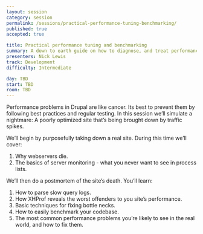```yaml
---
layout: session
category: session
permalink: /sessions/practical-performance-tuning-benchmarking/
published: true
accepted: true

title: Practical performance tuning and benchmarking
summary: A down to earth guide on how to diagnose, and treat performance problems in Drupal.
presenters: Nick Lewis
track: Development
difficulty: Intermediate

day: TBD
start: TBD
room: TBD
---
```


Performance problems in Drupal are like cancer. Its best to prevent them by following best practices and regular testing. In this session we’ll simulate a nightmare: A poorly optimized site that’s being brought down by traffic spikes.

We’ll begin by purposefully taking down a real site. During this time we’ll cover:
1. Why webservers die.
2. The basics of server monitoring - what you never want to see in process lists.

We’ll then do a postmortem of the site’s death. You’ll learn:

1. How to parse slow query logs.
2. How XHProf reveals the worst offenders to you site’s performance.
3. Basic techniques for fixing bottle necks.
4. How to easily benchmark your codebase.
5. The most common performance problems you’re likely to see in the real world, and how to fix them.
